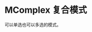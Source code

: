 # MComplex 复合模式

可以单选也可以多选的模式。

<u-h2-tabs router>
    <u-h2-tab title="基础示例" to="/components/m-complex/examples"></u-h2-tab>
    <u-h2-tab title="衍生应用" to="/components/m-complex/advanced"></u-h2-tab>
    <u-h2-tab v-if="NODE_ENV === 'development'" title="详细用例" to="/components/m-complex/cases"></u-h2-tab>
    <u-h2-tab title="API" to="/components/m-complex/api"></u-h2-tab>
</u-h2-tabs>

<router-view></router-view>
